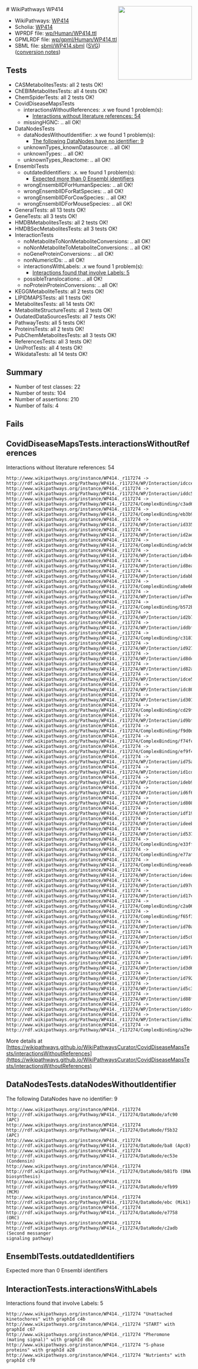 <img style="float: right; width: 200px" src="../logo.png" />
# WikiPathways WP414

* WikiPathways: [WP414](https://identifiers.org/wikipathways:WP414)
* Scholia: [WP414](https://scholia.toolforge.org/wikipathways/WP414)
* WPRDF file: [wp/Human/WP414.ttl](../wp/Human/WP414.ttl)
* GPMLRDF file: [wp/gpml/Human/WP414.ttl](../wp/gpml/Human/WP414.ttl)
* SBML file: [sbml/WP414.sbml](../sbml/WP414.sbml) ([SVG](../sbml/WP414.svg)) ([conversion notes](../sbml/WP414.txt))

## Tests
* CASMetabolitesTests: all 2 tests OK!
* ChEBIMetabolitesTests: all 4 tests OK!
* ChemSpiderTests: all 2 tests OK!
* CovidDiseaseMapsTests
    * interactionsWithoutReferences: .x we found 1 problem(s):
        * [Interactions without literature references: 54](#9701cd61)
    * missingHGNC: .. all OK!
* DataNodesTests
    * dataNodesWithoutIdentifier: .x we found 1 problem(s):
        * [The following DataNodes have no identifier: 9](#d2d32fa8)
    * unknownTypes_knownDatasource: .. all OK!
    * unknownTypes: .. all OK!
    * unknownTypes_Reactome: .. all OK!
* EnsemblTests
    * outdatedIdentifiers: .x. we found 1 problem(s):
        * [Expected more than 0 Ensembl identifiers](#f44398b7)
    * wrongEnsemblIDForHumanSpecies: .. all OK!
    * wrongEnsemblIDForRatSpecies: .. all OK!
    * wrongEnsemblIDForCowSpecies: .. all OK!
    * wrongEnsemblIDForMouseSpecies: .. all OK!
* GeneralTests: all 13 tests OK!
* GeneTests: all 3 tests OK!
* HMDBMetabolitesTests: all 2 tests OK!
* HMDBSecMetabolitesTests: all 3 tests OK!
* InteractionTests
    * noMetaboliteToNonMetaboliteConversions: .. all OK!
    * noNonMetaboliteToMetaboliteConversions: .. all OK!
    * noGeneProteinConversions: .. all OK!
    * nonNumericIDs: .. all OK!
    * interactionsWithLabels: .x we found 1 problem(s):
        * [Interactions found that involve Labels: 5](#630d267c)
    * possibleTranslocations: .. all OK!
    * noProteinProteinConversions: .. all OK!
* KEGGMetaboliteTests: all 2 tests OK!
* LIPIDMAPSTests: all 1 tests OK!
* MetabolitesTests: all 14 tests OK!
* MetaboliteStructureTests: all 2 tests OK!
* OudatedDataSourcesTests: all 7 tests OK!
* PathwayTests: all 5 tests OK!
* ProteinsTests: all 2 tests OK!
* PubChemMetabolitesTests: all 3 tests OK!
* ReferencesTests: all 3 tests OK!
* UniProtTests: all 4 tests OK!
* WikidataTests: all 14 tests OK!


## Summary

* Number of test classes: 22
* Number of tests: 104
* Number of assertions: 210
* Number of fails: 4

## Fails

<a name="9701cd61" />

## CovidDiseaseMapsTests.interactionsWithoutReferences

Interactions without literature references: 54
```
http://www.wikipathways.org/instance/WP414._r117274 -> http://rdf.wikipathways.org/Pathway/WP414._r117274/WP/Interaction/idccee075c
http://www.wikipathways.org/instance/WP414._r117274 -> http://rdf.wikipathways.org/Pathway/WP414._r117274/WP/Interaction/iddc569a41
http://www.wikipathways.org/instance/WP414._r117274 -> http://rdf.wikipathways.org/Pathway/WP414._r117274/ComplexBinding/c3ad6
http://www.wikipathways.org/instance/WP414._r117274 -> http://rdf.wikipathways.org/Pathway/WP414._r117274/ComplexBinding/eb3b9
http://www.wikipathways.org/instance/WP414._r117274 -> http://rdf.wikipathways.org/Pathway/WP414._r117274/WP/Interaction/id3358bf82
http://www.wikipathways.org/instance/WP414._r117274 -> http://rdf.wikipathways.org/Pathway/WP414._r117274/WP/Interaction/id2adf0354
http://www.wikipathways.org/instance/WP414._r117274 -> http://rdf.wikipathways.org/Pathway/WP414._r117274/ComplexBinding/adcb6
http://www.wikipathways.org/instance/WP414._r117274 -> http://rdf.wikipathways.org/Pathway/WP414._r117274/WP/Interaction/idb4cfb428
http://www.wikipathways.org/instance/WP414._r117274 -> http://rdf.wikipathways.org/Pathway/WP414._r117274/WP/Interaction/id8ea6ce29
http://www.wikipathways.org/instance/WP414._r117274 -> http://rdf.wikipathways.org/Pathway/WP414._r117274/WP/Interaction/idabb25597
http://www.wikipathways.org/instance/WP414._r117274 -> http://rdf.wikipathways.org/Pathway/WP414._r117274/ComplexBinding/a8e66
http://www.wikipathways.org/instance/WP414._r117274 -> http://rdf.wikipathways.org/Pathway/WP414._r117274/WP/Interaction/id7ee8867b
http://www.wikipathways.org/instance/WP414._r117274 -> http://rdf.wikipathways.org/Pathway/WP414._r117274/ComplexBinding/b572b
http://www.wikipathways.org/instance/WP414._r117274 -> http://rdf.wikipathways.org/Pathway/WP414._r117274/WP/Interaction/id2b7aec1
http://www.wikipathways.org/instance/WP414._r117274 -> http://rdf.wikipathways.org/Pathway/WP414._r117274/WP/Interaction/iddbfffbe5
http://www.wikipathways.org/instance/WP414._r117274 -> http://rdf.wikipathways.org/Pathway/WP414._r117274/ComplexBinding/c3181
http://www.wikipathways.org/instance/WP414._r117274 -> http://rdf.wikipathways.org/Pathway/WP414._r117274/WP/Interaction/id927374bf
http://www.wikipathways.org/instance/WP414._r117274 -> http://rdf.wikipathways.org/Pathway/WP414._r117274/WP/Interaction/id8dc34c33
http://www.wikipathways.org/instance/WP414._r117274 -> http://rdf.wikipathways.org/Pathway/WP414._r117274/WP/Interaction/id82af1026
http://www.wikipathways.org/instance/WP414._r117274 -> http://rdf.wikipathways.org/Pathway/WP414._r117274/WP/Interaction/idce5cbb64
http://www.wikipathways.org/instance/WP414._r117274 -> http://rdf.wikipathways.org/Pathway/WP414._r117274/WP/Interaction/idc803ada5
http://www.wikipathways.org/instance/WP414._r117274 -> http://rdf.wikipathways.org/Pathway/WP414._r117274/WP/Interaction/id301d944c
http://www.wikipathways.org/instance/WP414._r117274 -> http://rdf.wikipathways.org/Pathway/WP414._r117274/ComplexBinding/cd29f
http://www.wikipathways.org/instance/WP414._r117274 -> http://rdf.wikipathways.org/Pathway/WP414._r117274/WP/Interaction/id9bf2581d
http://www.wikipathways.org/instance/WP414._r117274 -> http://rdf.wikipathways.org/Pathway/WP414._r117274/ComplexBinding/f9d0d
http://www.wikipathways.org/instance/WP414._r117274 -> http://rdf.wikipathways.org/Pathway/WP414._r117274/ComplexBinding/f74fc
http://www.wikipathways.org/instance/WP414._r117274 -> http://rdf.wikipathways.org/Pathway/WP414._r117274/ComplexBinding/ef9f4
http://www.wikipathways.org/instance/WP414._r117274 -> http://rdf.wikipathways.org/Pathway/WP414._r117274/WP/Interaction/id75a81676
http://www.wikipathways.org/instance/WP414._r117274 -> http://rdf.wikipathways.org/Pathway/WP414._r117274/WP/Interaction/id1cdd3888
http://www.wikipathways.org/instance/WP414._r117274 -> http://rdf.wikipathways.org/Pathway/WP414._r117274/WP/Interaction/ideb9f35b0
http://www.wikipathways.org/instance/WP414._r117274 -> http://rdf.wikipathways.org/Pathway/WP414._r117274/WP/Interaction/id6f6b7ecc
http://www.wikipathways.org/instance/WP414._r117274 -> http://rdf.wikipathways.org/Pathway/WP414._r117274/WP/Interaction/id808e0b67
http://www.wikipathways.org/instance/WP414._r117274 -> http://rdf.wikipathways.org/Pathway/WP414._r117274/WP/Interaction/idf19518c3
http://www.wikipathways.org/instance/WP414._r117274 -> http://rdf.wikipathways.org/Pathway/WP414._r117274/WP/Interaction/ideeba17de
http://www.wikipathways.org/instance/WP414._r117274 -> http://rdf.wikipathways.org/Pathway/WP414._r117274/WP/Interaction/id537f87f0
http://www.wikipathways.org/instance/WP414._r117274 -> http://rdf.wikipathways.org/Pathway/WP414._r117274/ComplexBinding/e33ff
http://www.wikipathways.org/instance/WP414._r117274 -> http://rdf.wikipathways.org/Pathway/WP414._r117274/ComplexBinding/e77af
http://www.wikipathways.org/instance/WP414._r117274 -> http://rdf.wikipathways.org/Pathway/WP414._r117274/ComplexBinding/eeadc
http://www.wikipathways.org/instance/WP414._r117274 -> http://rdf.wikipathways.org/Pathway/WP414._r117274/WP/Interaction/ideea25580
http://www.wikipathways.org/instance/WP414._r117274 -> http://rdf.wikipathways.org/Pathway/WP414._r117274/WP/Interaction/id97db99a
http://www.wikipathways.org/instance/WP414._r117274 -> http://rdf.wikipathways.org/Pathway/WP414._r117274/WP/Interaction/id17c4d5fb
http://www.wikipathways.org/instance/WP414._r117274 -> http://rdf.wikipathways.org/Pathway/WP414._r117274/ComplexBinding/c2a06
http://www.wikipathways.org/instance/WP414._r117274 -> http://rdf.wikipathways.org/Pathway/WP414._r117274/ComplexBinding/f65f3
http://www.wikipathways.org/instance/WP414._r117274 -> http://rdf.wikipathways.org/Pathway/WP414._r117274/WP/Interaction/id70a5ac47
http://www.wikipathways.org/instance/WP414._r117274 -> http://rdf.wikipathways.org/Pathway/WP414._r117274/WP/Interaction/id5c099198
http://www.wikipathways.org/instance/WP414._r117274 -> http://rdf.wikipathways.org/Pathway/WP414._r117274/WP/Interaction/id176a9567
http://www.wikipathways.org/instance/WP414._r117274 -> http://rdf.wikipathways.org/Pathway/WP414._r117274/WP/Interaction/id9fac7807
http://www.wikipathways.org/instance/WP414._r117274 -> http://rdf.wikipathways.org/Pathway/WP414._r117274/WP/Interaction/id3d63ff80
http://www.wikipathways.org/instance/WP414._r117274 -> http://rdf.wikipathways.org/Pathway/WP414._r117274/WP/Interaction/id792da127
http://www.wikipathways.org/instance/WP414._r117274 -> http://rdf.wikipathways.org/Pathway/WP414._r117274/WP/Interaction/id5c349bc6
http://www.wikipathways.org/instance/WP414._r117274 -> http://rdf.wikipathways.org/Pathway/WP414._r117274/WP/Interaction/id88f66826
http://www.wikipathways.org/instance/WP414._r117274 -> http://rdf.wikipathways.org/Pathway/WP414._r117274/WP/Interaction/iddc425630
http://www.wikipathways.org/instance/WP414._r117274 -> http://rdf.wikipathways.org/Pathway/WP414._r117274/WP/Interaction/id9a1758c7
http://www.wikipathways.org/instance/WP414._r117274 -> http://rdf.wikipathways.org/Pathway/WP414._r117274/ComplexBinding/a29e4
```

More details at [https://wikipathways.github.io/WikiPathwaysCurator/CovidDiseaseMapsTests/interactionsWithoutReferences](https://wikipathways.github.io/WikiPathwaysCurator/CovidDiseaseMapsTests/interactionsWithoutReferences)

<a name="d2d32fa8" />

## DataNodesTests.dataNodesWithoutIdentifier

The following DataNodes have no identifier: 9
```
http://www.wikipathways.org/instance/WP414._r117274 http://rdf.wikipathways.org/Pathway/WP414._r117274/DataNode/afc90 (APC)
http://www.wikipathways.org/instance/WP414._r117274 http://rdf.wikipathways.org/Pathway/WP414._r117274/DataNode/f5b32 (APC)
http://www.wikipathways.org/instance/WP414._r117274 http://rdf.wikipathways.org/Pathway/WP414._r117274/DataNode/ba8 (Apc8)
http://www.wikipathways.org/instance/WP414._r117274 http://rdf.wikipathways.org/Pathway/WP414._r117274/DataNode/ec53e (Condensin)
http://www.wikipathways.org/instance/WP414._r117274 http://rdf.wikipathways.org/Pathway/WP414._r117274/DataNode/b81fb (DNA biosynthesis)
http://www.wikipathways.org/instance/WP414._r117274 http://rdf.wikipathways.org/Pathway/WP414._r117274/DataNode/efb99 (MCM)
http://www.wikipathways.org/instance/WP414._r117274 http://rdf.wikipathways.org/Pathway/WP414._r117274/DataNode/ebc (Mik1)
http://www.wikipathways.org/instance/WP414._r117274 http://rdf.wikipathways.org/Pathway/WP414._r117274/DataNode/e7758 (ORC)
http://www.wikipathways.org/instance/WP414._r117274 http://rdf.wikipathways.org/Pathway/WP414._r117274/DataNode/c2adb (Second messanger 
signaling pathway)
```

<a name="f44398b7" />

## EnsemblTests.outdatedIdentifiers

Expected more than 0 Ensembl identifiers
<a name="630d267c" />

## InteractionTests.interactionsWithLabels

Interactions found that involve Labels: 5
```
http://www.wikipathways.org/instance/WP414._r117274 "Unattached kinetochores" with graphId c4b
http://www.wikipathways.org/instance/WP414._r117274 "START" with graphId c67
http://www.wikipathways.org/instance/WP414._r117274 "Pheromone
(mating signal)" with graphId dbc
http://www.wikipathways.org/instance/WP414._r117274 "S-phase
proteins" with graphId a28
http://www.wikipathways.org/instance/WP414._r117274 "Nutrients" with graphId cf0
```

